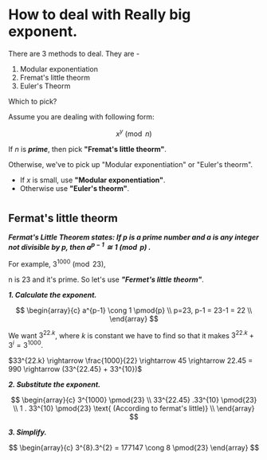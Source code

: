 # How to deal with Really big exponent.

There are 3 methods to deal. They are -

1. Modular exponentiation
2. Fremat's little theorm
3. Euler's Theorm

Which to pick?

Assume you are dealing with following form:

$$
x^y \pmod{n} 
$$

If $n$ is ***prime***, then pick **"Fremat's little theorm"**.

Otherwise, we've to pick up "Modular exponentiation" or "Euler's theorm".
- If $x$ is small, use **"Modular exponentiation"**.
- Otherwise use **"Euler's theorm"**.

#

## Fermat's little theorm


***Fermat's Little Theorem states: If p is a prime number and a is any integer not divisible by p, then $a^{p−1} \cong 1 \pmod{p}$ .***

For example, $3^{1000} \pmod{23}$,

n is 23 and it's prime. So let's use ***"Fermet's little theorm"***.

***1. Calculate the exponent.***

$$ \begin{array}{c}
a^{p-1} \cong 1 \pmod{p} \\
p=23, p-1 = 23-1 = 22 \\
\end{array}
$$

We want $3^{22.k}$, where $k$ is constant we have to find so that it makes $3^{22.k} + 3^{i} = 3^{1000}$.

$33^{22.k} \rightarrow \frac{1000}{22} \rightarrow 45 \rightarrow 22.45 = 990 \rightarrow (33^{22.45} + 33^{10})$

***2. Substitute the exponent.***

$$ \begin{array}{c}
3^{1000} \pmod{23} \\
33^{22.45} .33^{10} \pmod{23} \\
1 . 33^{10} \pmod{23}  \text{ (According to fermat's little)} \\
\end{array}
$$

***3. Simplify.***

$$ \begin{array}{c}
3^{8}.3^{2} = 177147 \cong 8 \pmod{23}
\end{array}
$$
#



